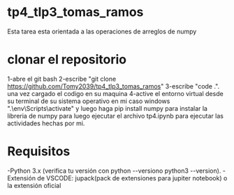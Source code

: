 # tp4_tlp3_tomas_ramos
Esta tarea esta orientada a las operaciones de arreglos de numpy 

# clonar el repositorio
1-abre el git bash 
2-escribe "git clone https://github.com/Tomy2039/tp4_tlp3_tomas_ramos"
3-escribe "code .". una vez cargado el codigo en su maquina
4-active el entorno virtual desde su terminal de su sistema operativo en mi caso windows ".\env\Scripts\activate" y luego haga pip install numpy para instalar la libreria de numpy para luego ejecutar el archivo tp4.ipynb para ejecutar las actividades hechas por mi.

# Requisitos
-Python 3.x (verifica tu versión con python --versiono python3 --version). 
-Extensión de VSCODE: jupack(pack de extensiones para jupiter notebook) o la extensión oficial